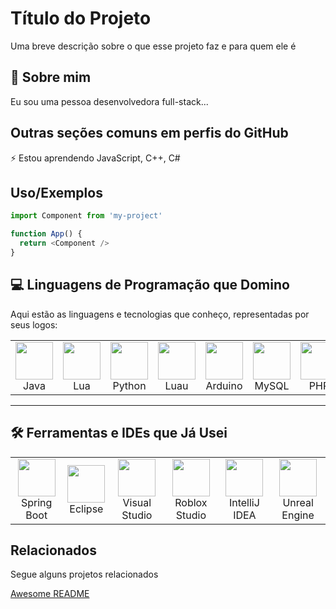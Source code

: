 
# Título do Projeto

Uma breve descrição sobre o que esse projeto faz e para quem ele é


## 🚀 Sobre mim
Eu sou uma pessoa desenvolvedora full-stack...


## Outras seções comuns em perfis do GitHub

⚡️ Estou aprendendo JavaScript, C++, C# 


## Uso/Exemplos

```javascript
import Component from 'my-project'

function App() {
  return <Component />
}
```
## 💻 Linguagens de Programação que Domino

Aqui estão as linguagens e tecnologias que conheço, representadas por seus logos:

<table>
  <tr>
    <td align="center"><img src="https://upload.wikimedia.org/wikipedia/en/3/30/Java_programming_language_logo.svg" width="60"/><br>Java</td>
    <td align="center"><img src="https://upload.wikimedia.org/wikipedia/commons/c/cf/Lua-Logo.svg" width="60"/><br>Lua</td>
    <td align="center"><img src="https://upload.wikimedia.org/wikipedia/commons/c/c3/Python-logo-notext.svg" width="60"/><br>Python</td>
    <td align="center"><img src="https://luau.org/assets/images/luau-88.png" width="60"/><br>Luau</td>
     <td align="center"><img src="https://upload.wikimedia.org/wikipedia/commons/8/87/Arduino_Logo.svg" width="60"/><br>Arduino</td>
    <td align="center"><img src="https://freebiesupply.com/logos/mysql-logo-2/" width="60"/><br>MySQL</td>
    <td align="center"><img src="https://upload.wikimedia.org/wikipedia/commons/2/27/PHP-logo.svg" width="60"/><br>PHP</td>
    <td align="center"><img src="https://upload.wikimedia.org/wikipedia/commons/6/61/HTML5_logo_and_wordmark.svg" width="60"/><br>HTML</td>
    <td align="center"><img src="https://upload.wikimedia.org/wikipedia/commons/d/d5/CSS3_logo_and_wordmark.svg" width="60"/><br>CSS</td>
  </tr>
</table>

---

## 🛠️ Ferramentas e IDEs que Já Usei

<table>
  <tr>
    <td align="center"><img src="https://spring.io/img/projects/spring-boot.svg" width="60"/><br>Spring Boot</td>
    <td align="center"><img src="https://www.techspot.com/images2/downloads/topdownload/2019/01/2019-01-16-ts3_thumbs-bc3-p_256.webp" width="60"/><br>Eclipse</td>
    <td align="center"><img src="https://cdn.worldvectorlogo.com/logos/visual-studio-code-1.svg" width="60"/><br>Visual Studio</td>
    <td align="center"><img src="https://static.wikia.nocookie.net/logopedia/images/e/ee/Roblox_Studio_icon_2025.svg/revision/latest?cb=20250426203849" width="60"/><br>Roblox Studio</td>
     <td align="center"><img src="https://dl.flathub.org/media/com/jetbrains/IntelliJ-IDEA-Community/4ca3073617da9400cd68a22c5544f207/icons/128x128/com.jetbrains.IntelliJ-IDEA-Community.png" width="60"/><br>IntelliJ IDEA</td>
    <td align="center"><img src="https://pt.m.wikipedia.org/wiki/Ficheiro:Unreal_Engine_Logo.svg" width="60"/><br>Unreal Engine</td>
  </tr>
 
</table>

## Relacionados

Segue alguns projetos relacionados

[Awesome README](https://github.com/matiassingers/awesome-readme)

